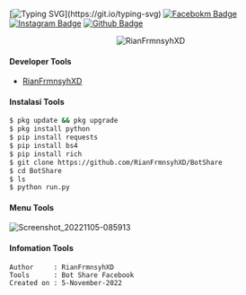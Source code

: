 [![Typing SVG](https://readme-typing-svg.herokuapp.com?font=Koulen&size=25&duration=5000&color=light&center=true&vCenter=true&multiline=true&width=600&lines=Selamat+Datang+Digithub+Rian+XD+Jangan+Lupa+Follow!)](https://git.io/typing-svg)
[![Facebokm Badge](https://img.shields.io/badge/-Facebook-blue?style=flat&logo=Facebook&logoColor=white&link=https://www.facebook.com/yanriann404/)](https://www.facebook.com/yanriann404) [![Instagram Badge](https://img.shields.io/badge/-Instagram-f01397?style=flat&logo=Instagram&logoColor=white&link=https://www.instagram.com/rianfirmnsyh/)](https://www.instagram.com/rianfirmnsyh/)  [![Github Badge](https://img.shields.io/badge/-Github-black?style=flat&logo=Github&logoColor=white&link=https://github.com/RianFrmnsyhXD/)](https://github.com/RianFrmnsyhXD)
<p align="center"> <img src="https://komarev.com/ghpvc/?username=RianFrmnsyhXD&label=Profile%20views&color=0e75b6&style=flat" alt="RianFrmnsyhXD"/></p>

#### Developer Tools
- [RianFrmnsyhXD](https://github.com/RianFrmnsyhXD)

#### Instalasi Tools
``` bash
$ pkg update && pkg upgrade
$ pkg install python
$ pip install requests
$ pip install bs4
$ pip install rich
$ git clone https://github.com/RianFrmnsyhXD/BotShare
$ cd BotShare
$ ls
$ python run.py
```

#### Menu Tools
![Screenshot_20221105-085913](https://user-images.githubusercontent.com/106524091/200096110-4f1a9ad8-a328-44d8-bbae-5e9764d549fd.png)

#### Infomation Tools
``` 
Author     : RianFrmnsyhXD
Tools      : Bot Share Facebook
Created on : 5-November-2022
```
